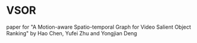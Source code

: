 # VSOR
paper for "A Motion-aware Spatio-temporal Graph for Video Salient Object Ranking" by Hao Chen, Yufei Zhu and Yongjian Deng
